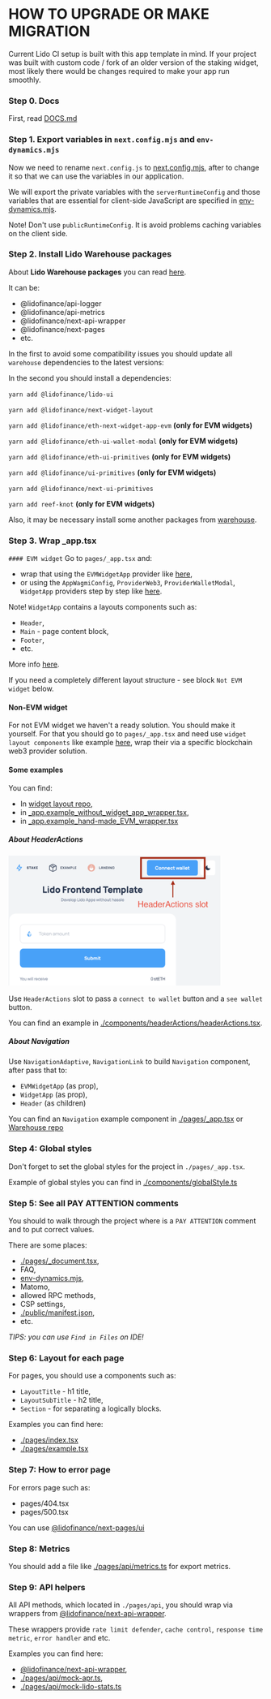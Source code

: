 # HOW TO UPGRADE OR MAKE MIGRATION

Current Lido CI setup is built with this app template in mind.
If your project was built with custom code / fork of an older version of the staking widget,
most likely there would be changes required to make your app run smoothly.

### Step 0. Docs

First, read [DOCS.md](./DOCS.md)

### Step 1. Export variables in `next.config.mjs` and `env-dynamics.mjs`

Now we need to rename `next.config.js` to [next.config.mjs](./next.config.mjs),
after to change it so that we can use the variables in our application.

We will export the private variables with the `serverRuntimeConfig` and
those variables that are essential for client-side JavaScript are specified in [env-dynamics.mjs](./env-dynamics.mjs).

Note! Don't use `publicRuntimeConfig`. It is avoid problems caching variables on the client side.

### Step 2. Install Lido Warehouse packages

About **Lido Warehouse packages** you can read [here](https://github.com/lidofinance/warehouse).

It can be:

- @lidofinance/api-logger
- @lidofinance/api-metrics
- @lidofinance/next-api-wrapper
- @lidofinance/next-pages
- etc.

In the first to avoid some compatibility issues you should update all `warehouse` dependencies to the latest versions:

In the second you should install a dependencies:

`yarn add @lidofinance/lido-ui`

`yarn add @lidofinance/next-widget-layout`

`yarn add @lidofinance/eth-next-widget-app-evm` **(only for EVM widgets)**

`yarn add @lidofinance/eth-ui-wallet-modal` **(only for EVM widgets)**

`yarn add @lidofinance/eth-ui-primitives` **(only for EVM widgets)**

`yarn add @lidofinance/ui-primitives` **(only for EVM widgets)**

`yarn add @lidofinance/next-ui-primitives`

`yarn add reef-knot` **(only for EVM widgets)**

Also, it may be necessary install some another packages from [warehouse](https://github.com/lidofinance/warehouse).

### Step 3. Wrap \_app.tsx

`#### EVM widget`
Go to `pages/_app.tsx` and:

- wrap that using the `EVMWidgetApp` provider like [here](https://github.com/lidofinance/warehouse/tree/main/packages/eth/next/widget-app-evm#use-evm-wrapper),
- or using the `AppWagmiConfig`, `ProviderWeb3`, `ProviderWalletModal`, `WidgetApp` providers step by step like [here](https://github.com/lidofinance/warehouse/tree/main/packages/eth/next/widget-app-evm#use-evm-wrapper).

Note! `WidgetApp` contains a layouts components such as:

- `Header`,
- `Main` - page content block,
- `Footer`,
- etc.

More info [here](https://github.com/lidofinance/warehouse/tree/main/packages/next/widget-layout).

If you need a completely different layout structure - see block `Not EVM widget` below.

#### Non-EVM widget

For not EVM widget we haven't a ready solution. You should make it yourself.
For that you should go to `pages/_app.tsx` and need use `widget layout components` like example [here](https://github.com/lidofinance/warehouse/tree/main/packages/next/widget-layout#getting-started),
wrap their via a specific blockchain web3 provider solution.

#### Some examples

You can find:

- In [widget layout repo](https://github.com/lidofinance/warehouse/tree/main/packages/next/widget-layout#getting-started),
- in [\_app.example_without_widget_app_wrapper.tsx](./pages/_app.example_without_widget_app_wrapper.tsx),
- in [\_app.example_hand-made_EVM_wrapper.tsx](./pages/_app.example_hand-made_EVM_wrapper.tsx)

##### About HeaderActions

<img height="256" src="./.github/assets/HeaderActionsSlot.png">

Use `HeaderActions` slot to pass a `connect to wallet` button and a `see wallet` button.

You can find an example in [./components/headerActions/headerActions.tsx](./components/headerActions/headerActions.tsx).

##### About Navigation

Use `NavigationAdaptive`, `NavigationLink` to build `Navigation` component,
after pass that to:

- `EVMWidgetApp` (as prop),
- `WidgetApp` (as prop),
- `Header` (as children)

You can find an `Navigation` example component in [./pages/\_app.tsx](./pages/_app.tsx)
or [Warehouse repo](https://github.com/lidofinance/warehouse/tree/main/packages/next/widget-layout)

### Step 4: Global styles

Don't forget to set the global styles for the project in `./pages/_app.tsx`.

Example of global styles you can find in [./components/globalStyle.ts](./components/globalStyle.ts)

### Step 5: See all PAY ATTENTION comments

You should to walk through the project where is a `PAY ATTENTION` comment and to put correct values.

There are some places:

- [./pages/\_document.tsx](./pages/_document.tsx),
- FAQ,
- [env-dynamics.mjs](env-dynamics.mjs),
- Matomo,
- allowed RPC methods,
- CSP settings,
- [./public/manifest.json](./public/manifest.json),
- etc.

_TIPS: you can use `Find in Files` on IDE!_

### Step 6: Layout for each page

For pages, you should use a components such as:

- `LayoutTitle` - h1 title,
- `LayoutSubTitle` - h2 title,
- `Section` - for separating a logically blocks.

Examples you can find here:

- [./pages/index.tsx](./pages/index.tsx)
- [./pages/example.tsx](./pages/example.tsx)

### Step 7: How to error page

For errors page such as:

- pages/404.tsx
- pages/500.tsx

You can use [@lidofinance/next-pages/ui](https://github.com/lidofinance/warehouse/tree/main/packages/next/pages)

### Step 8: Metrics

You should add a file like [./pages/api/metrics.ts](./pages/api/metrics.ts) for export metrics.

### Step 9: API helpers

All API methods, which located in `./pages/api`, you should wrap via wrappers from [@lidofinance/next-api-wrapper](https://github.com/lidofinance/warehouse/tree/main/packages/next/api-wrapper).

These wrappers provide `rate limit defender`, `cache control`, `response time metric`, `error handler` and etc.

Examples you can find here:

- [@lidofinance/next-api-wrapper](https://github.com/lidofinance/warehouse/tree/main/packages/next/api-wrapper),
- [./pages/api/mock-apr.ts](./pages/api/mock-apr.ts),
- [./pages/api/mock-lido-stats.ts](./pages/api/mock-lido-stats.ts)
